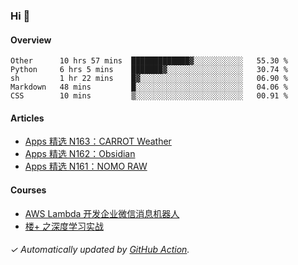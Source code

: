 ### Hi 👋

#### Overview

<!--START_SECTION:waka-->
```text
Other      10 hrs 57 mins  █████████████▓░░░░░░░░░░░   55.30 % 
Python     6 hrs 5 mins    ███████▓░░░░░░░░░░░░░░░░░   30.74 % 
sh         1 hr 22 mins    █▓░░░░░░░░░░░░░░░░░░░░░░░   06.90 % 
Markdown   48 mins         █░░░░░░░░░░░░░░░░░░░░░░░░   04.06 % 
CSS        10 mins         ▒░░░░░░░░░░░░░░░░░░░░░░░░   00.91 % 
```
<!--END_SECTION:waka-->

#### Articles

<!-- BLOG:START -->
- [Apps 精选 N163：CARROT Weather](https://huhuhang.com/post/product-hunt/product-hunt-n163)
- [Apps 精选 N162：Obsidian](https://huhuhang.com/post/product-hunt/product-hunt-n162)
- [Apps 精选 N161：NOMO RAW](https://huhuhang.com/post/product-hunt/product-hunt-n161)
<!-- BLOG:END -->

#### Courses

<!-- SYL:START -->
- [AWS Lambda 开发企业微信消息机器人](https://lanqiao.cn/courses/2868)
- [楼+ 之深度学习实战](https://lanqiao.cn/courses/2617)
<!-- SYL:END -->

###### ✓ Automatically updated by [GitHub Action](https://github.com/huhuhang/huhuhang/actions).
